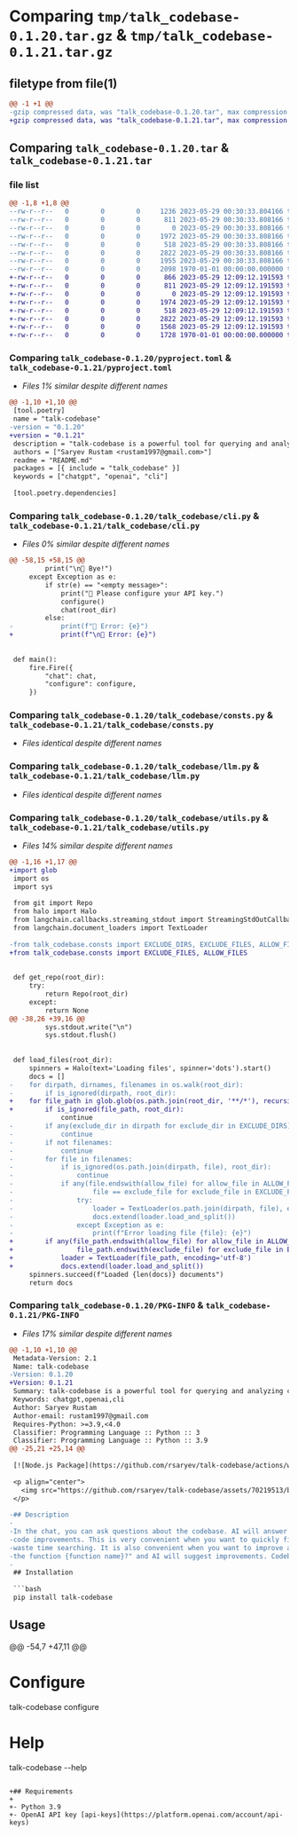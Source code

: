# Comparing `tmp/talk_codebase-0.1.20.tar.gz` & `tmp/talk_codebase-0.1.21.tar.gz`

## filetype from file(1)

```diff
@@ -1 +1 @@
-gzip compressed data, was "talk_codebase-0.1.20.tar", max compression
+gzip compressed data, was "talk_codebase-0.1.21.tar", max compression
```

## Comparing `talk_codebase-0.1.20.tar` & `talk_codebase-0.1.21.tar`

### file list

```diff
@@ -1,8 +1,8 @@
--rw-r--r--   0        0        0     1236 2023-05-29 00:30:33.804166 talk_codebase-0.1.20/README.md
--rw-r--r--   0        0        0      811 2023-05-29 00:30:33.808166 talk_codebase-0.1.20/pyproject.toml
--rw-r--r--   0        0        0        0 2023-05-29 00:30:33.808166 talk_codebase-0.1.20/talk_codebase/__init__.py
--rw-r--r--   0        0        0     1972 2023-05-29 00:30:33.808166 talk_codebase-0.1.20/talk_codebase/cli.py
--rw-r--r--   0        0        0      518 2023-05-29 00:30:33.808166 talk_codebase-0.1.20/talk_codebase/consts.py
--rw-r--r--   0        0        0     2822 2023-05-29 00:30:33.808166 talk_codebase-0.1.20/talk_codebase/llm.py
--rw-r--r--   0        0        0     1955 2023-05-29 00:30:33.808166 talk_codebase-0.1.20/talk_codebase/utils.py
--rw-r--r--   0        0        0     2098 1970-01-01 00:00:00.000000 talk_codebase-0.1.20/PKG-INFO
+-rw-r--r--   0        0        0      866 2023-05-29 12:09:12.191593 talk_codebase-0.1.21/README.md
+-rw-r--r--   0        0        0      811 2023-05-29 12:09:12.191593 talk_codebase-0.1.21/pyproject.toml
+-rw-r--r--   0        0        0        0 2023-05-29 12:09:12.191593 talk_codebase-0.1.21/talk_codebase/__init__.py
+-rw-r--r--   0        0        0     1974 2023-05-29 12:09:12.191593 talk_codebase-0.1.21/talk_codebase/cli.py
+-rw-r--r--   0        0        0      518 2023-05-29 12:09:12.191593 talk_codebase-0.1.21/talk_codebase/consts.py
+-rw-r--r--   0        0        0     2822 2023-05-29 12:09:12.191593 talk_codebase-0.1.21/talk_codebase/llm.py
+-rw-r--r--   0        0        0     1568 2023-05-29 12:09:12.191593 talk_codebase-0.1.21/talk_codebase/utils.py
+-rw-r--r--   0        0        0     1728 1970-01-01 00:00:00.000000 talk_codebase-0.1.21/PKG-INFO
```

### Comparing `talk_codebase-0.1.20/pyproject.toml` & `talk_codebase-0.1.21/pyproject.toml`

 * *Files 1% similar despite different names*

```diff
@@ -1,10 +1,10 @@
 [tool.poetry]
 name = "talk-codebase"
-version = "0.1.20"
+version = "0.1.21"
 description = "talk-codebase is a powerful tool for querying and analyzing codebases."
 authors = ["Saryev Rustam <rustam1997@gmail.com>"]
 readme = "README.md"
 packages = [{ include = "talk_codebase" }]
 keywords = ["chatgpt", "openai", "cli"]
 
 [tool.poetry.dependencies]
```

### Comparing `talk_codebase-0.1.20/talk_codebase/cli.py` & `talk_codebase-0.1.21/talk_codebase/cli.py`

 * *Files 0% similar despite different names*

```diff
@@ -58,15 +58,15 @@
         print("\n🤖 Bye!")
     except Exception as e:
         if str(e) == "<empty message>":
             print("🤖 Please configure your API key.")
             configure()
             chat(root_dir)
         else:
-            print(f"🤖 Error: {e}")
+            print(f"\n🤖 Error: {e}")
 
 
 def main():
     fire.Fire({
         "chat": chat,
         "configure": configure,
     })
```

### Comparing `talk_codebase-0.1.20/talk_codebase/consts.py` & `talk_codebase-0.1.21/talk_codebase/consts.py`

 * *Files identical despite different names*

### Comparing `talk_codebase-0.1.20/talk_codebase/llm.py` & `talk_codebase-0.1.21/talk_codebase/llm.py`

 * *Files identical despite different names*

### Comparing `talk_codebase-0.1.20/talk_codebase/utils.py` & `talk_codebase-0.1.21/talk_codebase/utils.py`

 * *Files 14% similar despite different names*

```diff
@@ -1,16 +1,17 @@
+import glob
 import os
 import sys
 
 from git import Repo
 from halo import Halo
 from langchain.callbacks.streaming_stdout import StreamingStdOutCallbackHandler
 from langchain.document_loaders import TextLoader
 
-from talk_codebase.consts import EXCLUDE_DIRS, EXCLUDE_FILES, ALLOW_FILES
+from talk_codebase.consts import EXCLUDE_FILES, ALLOW_FILES
 
 
 def get_repo(root_dir):
     try:
         return Repo(root_dir)
     except:
         return None
@@ -38,26 +39,16 @@
         sys.stdout.write("\n")
         sys.stdout.flush()
 
 
 def load_files(root_dir):
     spinners = Halo(text='Loading files', spinner='dots').start()
     docs = []
-    for dirpath, dirnames, filenames in os.walk(root_dir):
-        if is_ignored(dirpath, root_dir):
+    for file_path in glob.glob(os.path.join(root_dir, '**/*'), recursive=True):
+        if is_ignored(file_path, root_dir):
             continue
-        if any(exclude_dir in dirpath for exclude_dir in EXCLUDE_DIRS):
-            continue
-        if not filenames:
-            continue
-        for file in filenames:
-            if is_ignored(os.path.join(dirpath, file), root_dir):
-                continue
-            if any(file.endswith(allow_file) for allow_file in ALLOW_FILES) and not any(
-                    file == exclude_file for exclude_file in EXCLUDE_FILES):
-                try:
-                    loader = TextLoader(os.path.join(dirpath, file), encoding='utf-8')
-                    docs.extend(loader.load_and_split())
-                except Exception as e:
-                    print(f"Error loading file {file}: {e}")
+        if any(file_path.endswith(allow_file) for allow_file in ALLOW_FILES) and not any(
+                file_path.endswith(exclude_file) for exclude_file in EXCLUDE_FILES):
+            loader = TextLoader(file_path, encoding='utf-8')
+            docs.extend(loader.load_and_split())
     spinners.succeed(f"Loaded {len(docs)} documents")
     return docs
```

### Comparing `talk_codebase-0.1.20/PKG-INFO` & `talk_codebase-0.1.21/PKG-INFO`

 * *Files 17% similar despite different names*

```diff
@@ -1,10 +1,10 @@
 Metadata-Version: 2.1
 Name: talk-codebase
-Version: 0.1.20
+Version: 0.1.21
 Summary: talk-codebase is a powerful tool for querying and analyzing codebases.
 Keywords: chatgpt,openai,cli
 Author: Saryev Rustam
 Author-email: rustam1997@gmail.com
 Requires-Python: >=3.9,<4.0
 Classifier: Programming Language :: Python :: 3
 Classifier: Programming Language :: Python :: 3.9
@@ -25,21 +25,14 @@
 
 [![Node.js Package](https://github.com/rsaryev/talk-codebase/actions/workflows/python-publish.yml/badge.svg)](https://github.com/rsaryev/talk-codebase/actions/workflows/python-publish.yml)
 
 <p align="center">
   <img src="https://github.com/rsaryev/talk-codebase/assets/70219513/b5d338f9-14a5-417b-9690-83f5cd66facf" width="800" alt="chat">
 </p>
 
-## Description
-
-In the chat, you can ask questions about the codebase. AI will answer your questions, and if necessary, it will offer
-code improvements. This is very convenient when you want to quickly find something in the codebase, but don't want to
-waste time searching. It is also convenient when you want to improve a specific function, you can ask "How can I improve
-the function {function name}?" and AI will suggest improvements. Codebase is analyzed using openai.
-
 ## Installation
 
 ```bash
 pip install talk-codebase
 ```
 
 ## Usage
@@ -54,7 +47,11 @@
 # Configure
 talk-codebase configure
 
 # Help
 talk-codebase --help
 ```
 
+## Requirements
+
+- Python 3.9
+- OpenAI API key [api-keys](https://platform.openai.com/account/api-keys)
```

